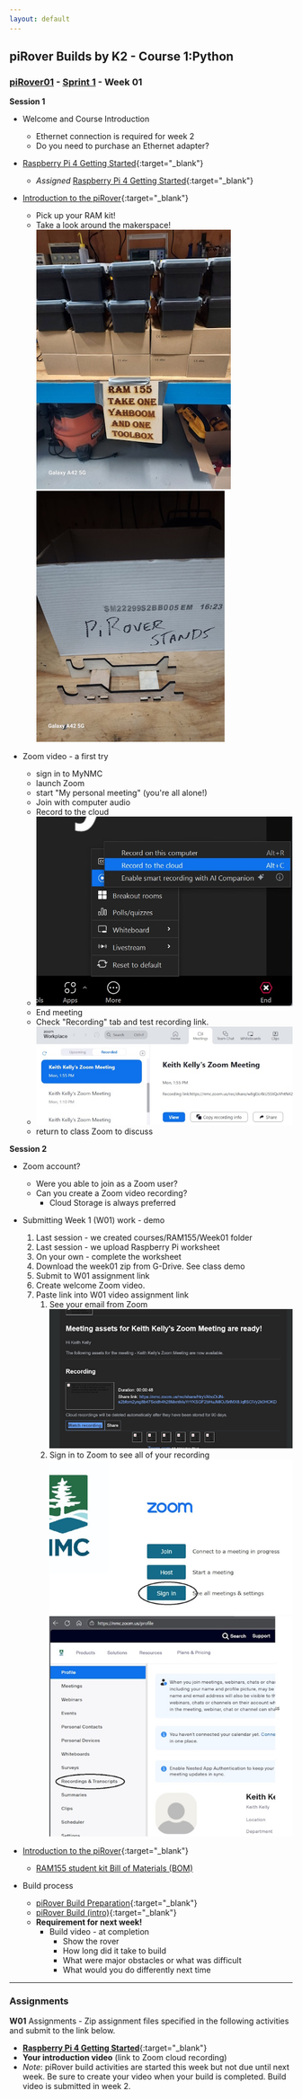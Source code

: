 ```yaml
---
layout: default
---
```

## piRover Builds by K2 - Course 1:Python

### [piRover01](../../) - [Sprint 1](../) - Week 01

**Session 1**
- Welcome and Course Introduction
    - Ethernet connection is required for week 2
    - Do you need to purchase an Ethernet adapter?
- [Raspberry Pi 4 Getting Started](../../lessons/01/RaspberryPi4GettingStarted.pdf){:target="_blank"}
    - *Assigned* [Raspberry Pi 4 Getting Started](../../lessons/01/RaspberryPi4GettingStarted.Activity.docx){:target="_blank"}
- [Introduction to the piRover](../../lessons/02/piRoverIntroduction.pdf){:target="_blank"}
    - Pick up your RAM kit!
    - Take a look around the makerspace!
![RAM kit](20240115_092159.jpg)
![Alt text](20240115_092213.jpg)

- Zoom video - a first try
    - sign in to MyNMC
    - launch Zoom
    - start "My personal meeting" (you're all alone!)
    - Join with computer audio
    - Record to the cloud 
    - ![zoom record](zoom_record.jpg)
    - End meeting
    - Check "Recording" tab and test recording link.
    - ![cloud recording link](zoom_recording_link.jpg)
    - return to class Zoom to discuss



**Session 2**

- Zoom account? 
    - Were you able to join as a Zoom user?
    - Can you create a Zoom video recording?
        - Cloud Storage is always preferred

- Submitting Week 1 (W01) work - demo
    1. Last session - we  created courses/RAM155/Week01 folder
    2. Last session - we upload Raspberry Pi worksheet
    3. On your own - complete the worksheet
    4. Download the week01 zip from G-Drive. See class demo
    5. Submit to W01 assignment link
    6. Create welcome Zoom video.
    7. Paste link into W01 video assignment link
        1. See your email from Zoom
        ![zoom email](zoom0.jpg)
        2. Sign in to Zoom to see all of your recording
        ![zoom sign-in](zoom1.jpg)
        ![zoom recordings](zoom2.jpg)


- [Introduction to the piRover](../../lessons/02/piRoverIntroduction.pdf){:target="_blank"}
    - [RAM155 student kit Bill of Materials (BOM)](../../hardware_kit/RAM155_kit_BOM.pdf)
        
        
- Build process
    - [piRover Build Preparation](../../lessons/05/piRoverBuildPreparation.pdf){:target="_blank"}

    <!-- - [Introduction to Agile/Scrum](../../lessons/06/piRoverScrumStandup.pdf){:target="_blank"} -->
    
    - [piRover Build (intro)](../../lessons/07/piRoverBuild.pdf){:target="_blank"}
    - **Requirement for next week!**
        - Build video  - at completion
            - Show the rover
            - How long did it take to build
            - What were major obstacles or what was difficult
            - What would you do differently next time


---

### Assignments

**W01** Assignments - Zip assignment files specified in the following activities and submit to the link below.

- [**Raspberry Pi 4 Getting Started**](../../lessons/01/RaspberryPi4GettingStarted.Activity.docx){:target="_blank"}
- **Your introduction video** (link to Zoom cloud recording)
- *Note*: piRover build activities are started this week but not due until next week. Be sure to create your video when your build is completed. Build video is submitted in week 2.